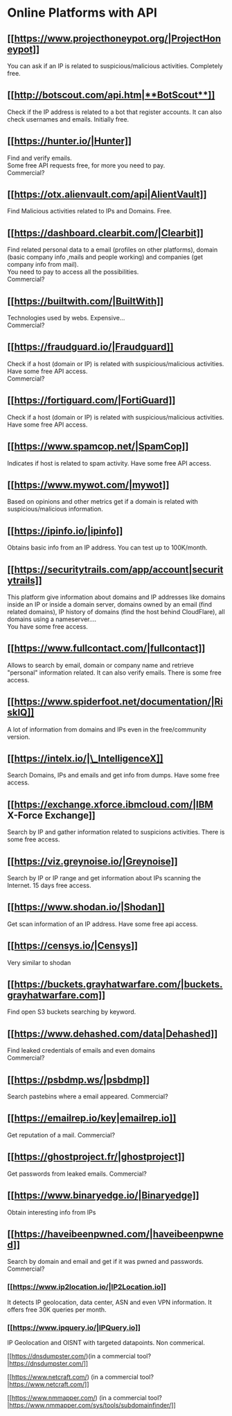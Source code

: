 # Online Platforms with API


## [[https://www.projecthoneypot.org/|ProjectHoneypot]]

You can ask if an IP is related to suspicious/malicious activities. Completely free.

## [[http://botscout.com/api.htm|**BotScout**]]

Check if the IP address is related to a bot that register accounts. It can also check usernames and emails. Initially free.

## [[https://hunter.io/|Hunter]]

Find and verify emails.\
Some free API requests free, for more you need to pay.\
Commercial?

## [[https://otx.alienvault.com/api|AlientVault]]

Find Malicious activities related to IPs and Domains. Free.

## [[https://dashboard.clearbit.com/|Clearbit]]

Find related personal data to a email (profiles on other platforms), domain (basic company info ,mails and people working) and companies (get company info from mail).\
You need to pay to access all the possibilities.\
Commercial?

## [[https://builtwith.com/|BuiltWith]]

Technologies used by webs. Expensive...\
Commercial?

## [[https://fraudguard.io/|Fraudguard]]

Check if a host (domain or IP) is related with suspicious/malicious activities. Have some free API access.\
Commercial?

## [[https://fortiguard.com/|FortiGuard]]

Check if a host (domain or IP) is related with suspicious/malicious activities. Have some free API access.

## [[https://www.spamcop.net/|SpamCop]]

Indicates if host is related to spam activity. Have some free API access.

## [[https://www.mywot.com/|mywot]]

Based on opinions and other metrics get if a domain is related with suspicious/malicious information.

## [[https://ipinfo.io/|ipinfo]]

Obtains basic info from an IP address. You can test up to 100K/month.

## [[https://securitytrails.com/app/account|securitytrails]]

This platform give information about domains and IP addresses like domains inside an IP or inside a domain server, domains owned by an email (find related domains), IP history of domains (find the host behind CloudFlare), all domains using a nameserver....\
You have some free access.

## [[https://www.fullcontact.com/|fullcontact]]

Allows to search by email, domain or company name and retrieve "personal" information related. It can also verify emails. There is some free access.

## [[https://www.spiderfoot.net/documentation/|RiskIQ]]

A lot of information from domains and IPs even in the free/community version.

## [[https://intelx.io/|\_IntelligenceX]]

Search Domains, IPs and emails and get info from dumps. Have some free access.

## [[https://exchange.xforce.ibmcloud.com/|IBM X-Force Exchange]]

Search by IP and gather information related to suspicions activities. There is some free access.

## [[https://viz.greynoise.io/|Greynoise]]

Search by IP or IP range and get information about IPs scanning the Internet. 15 days free access.

## [[https://www.shodan.io/|Shodan]]

Get scan information of an IP address. Have some free api access.

## [[https://censys.io/|Censys]]

Very similar to shodan

## [[https://buckets.grayhatwarfare.com/|buckets.grayhatwarfare.com]]

Find open S3 buckets searching by keyword.

## [[https://www.dehashed.com/data|Dehashed]]

Find leaked credentials of emails and even domains\
Commercial?

## [[https://psbdmp.ws/|psbdmp]]

Search pastebins where a email appeared. Commercial?

## [[https://emailrep.io/key|emailrep.io]]

Get reputation of a mail. Commercial?

## [[https://ghostproject.fr/|ghostproject]]

Get passwords from leaked emails. Commercial?

## [[https://www.binaryedge.io/|Binaryedge]]

Obtain interesting info from IPs

## [[https://haveibeenpwned.com/|haveibeenpwned]]

Search by domain and email and get if it was pwned and passwords. Commercial?

### [[https://www.ip2location.io/|IP2Location.io]]

It detects IP geolocation, data center, ASN and even VPN information. It offers free 30K queries per month.

### [[https://www.ipquery.io/|IPQuery.io]]
IP Geolocation and OISNT with targeted datapoints. Non commerical. 

[[https://dnsdumpster.com/)(in a commercial tool?|https://dnsdumpster.com/]]

[[https://www.netcraft.com/) (in a commercial tool?|https://www.netcraft.com/]]

[[https://www.nmmapper.com/) (in a commercial tool?|https://www.nmmapper.com/sys/tools/subdomainfinder/]]



